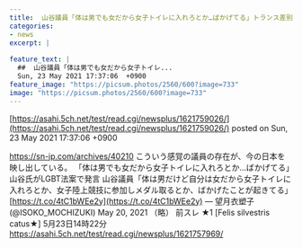 ```yaml
---
title:  山谷議員「体は男でも女だから女子トイレに入れろとか…ばかげてる」トランス差別発言か★２  
categories:
- news
excerpt: |
  
feature_text: |
  ##  山谷議員「体は男でも女だから女子トイレ...
  Sun, 23 May 2021 17:37:06  +0900
feature_image: "https://picsum.photos/2560/600?image=733"
image: "https://picsum.photos/2560/600?image=733"
---
```


[https://asahi.5ch.net/test/read.cgi/newsplus/1621759026/](https://asahi.5ch.net/test/read.cgi/newsplus/1621759026/)
posted on Sun, 23 May 2021 17:37:06  +0900

<!--more-->

https://sn-jp.com/archives/40210 こういう感覚の議員の存在が、今の日本を映し出している。 「体は男でも女だから女子トイレに入れろとか…ばかげてる」山谷氏がLGBT法案で発言 山谷議員「体は男だけど自分は女だから女子トイレに入れろとか、女子陸上競技に参加しメダル取るとか、ばかげたことが起きてる」 [https://t.co/4tC1bWEe2y](https://t.co/4tC1bWEe2y) — 望月衣塑子 (@ISOKO_MOCHIZUKI) May 20, 2021 （略） 前スレ ★1 [Felis silvestris catus★] 5月23日14時22分 https://asahi.5ch.net/test/read.cgi/newsplus/1621757969/
